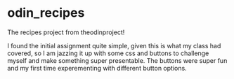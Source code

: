 # odin_recipes
The recipes project from theodinproject!

I found the initial assignment quite simple, given this is what my class had covered, so I am jazzing it up with some css and buttons to challenge myself and make something super presentable. The buttons were super fun and my first time experementing with different button options.
